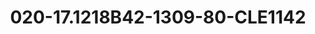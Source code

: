 ---
title: 020-17.1218B42-1309-80-CLE1142
image: 020-17.1218B42-1309-80-CLE1142.png
brand: sposo
layout: vestito
---